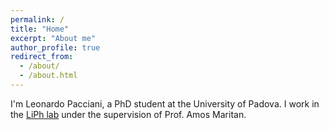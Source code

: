 ```yaml
---
permalink: /
title: "Home"
excerpt: "About me"
author_profile: true
redirect_from:
  - /about/
  - /about.html
---
```


I'm Leonardo Pacciani, a PhD student at the University of Padova. I work in the [LiPh lab](http://www.pd.infn.it/~maritan/index.html) under the supervision of Prof. Amos Maritan.
